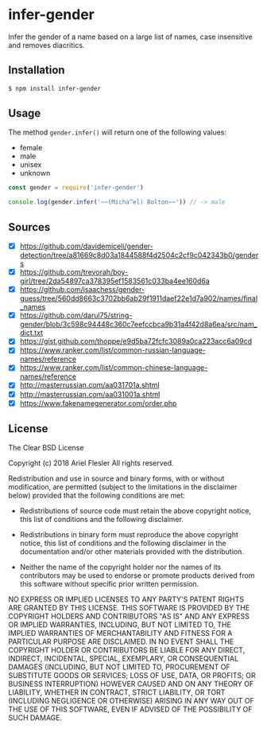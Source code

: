 # infer-gender

Infer the gender of a name based on a large list of names, case insensitive and removes diacritics.

## Installation

```sh
$ npm install infer-gender
```

## Usage

The method `gender.infer()` will return one of the following values:

- female
- male
- unisex
- unknown

```js
const gender = require('infer-gender')

console.log(gender.infer('~~(Micha^el) Bolton~~')) // -> male
```

## Sources

- [x] https://github.com/davidemiceli/gender-detection/tree/a81669c8d03a1844588f4d2504c2cf9c042343b0/genders
- [x] https://github.com/trevorah/boy-girl/tree/2da54897ca378395ef1583561c033ba4ee160d6a
- [x] https://github.com/isaachess/gender-guess/tree/560dd8663c3702bb6ab29f1911daef22e1d7a902/names/final_names
- [x] https://github.com/darul75/string-gender/blob/3c598c94448c360c7eefccbca9b31a4f42d8a6ea/src/nam_dict.txt
- [x] https://gist.github.com/thoppe/e9d5ba72fcfc3089a0ca223acc6a09cd
- [x] https://www.ranker.com/list/common-russian-language-names/reference
- [x] https://www.ranker.com/list/common-chinese-language-names/reference
- [x] http://masterrussian.com/aa031701a.shtml
- [x] http://masterrussian.com/aa031001a.shtml
- [x] https://www.fakenamegenerator.com/order.php

## License

The Clear BSD License

Copyright (c) 2018 Ariel Flesler
All rights reserved.

Redistribution and use in source and binary forms, with or without
modification, are permitted (subject to the limitations in the disclaimer
below) provided that the following conditions are met:

- Redistributions of source code must retain the above copyright notice, this list of conditions and the following disclaimer.

- Redistributions in binary form must reproduce the above copyright	notice, this list of conditions and the following disclaimer in the	documentation and/or other materials provided with the distribution.

- Neither the name of the copyright holder nor the names of its	contributors may be used to endorse or promote products derived from this	software without specific prior written permission.

NO EXPRESS OR IMPLIED LICENSES TO ANY PARTY'S PATENT RIGHTS ARE GRANTED BY
THIS LICENSE. THIS SOFTWARE IS PROVIDED BY THE COPYRIGHT HOLDERS AND
CONTRIBUTORS "AS IS" AND ANY EXPRESS OR IMPLIED WARRANTIES, INCLUDING, BUT NOT
LIMITED TO, THE IMPLIED WARRANTIES OF MERCHANTABILITY AND FITNESS FOR A
PARTICULAR PURPOSE ARE DISCLAIMED. IN NO EVENT SHALL THE COPYRIGHT HOLDER OR
CONTRIBUTORS BE LIABLE FOR ANY DIRECT, INDIRECT, INCIDENTAL, SPECIAL,
EXEMPLARY, OR CONSEQUENTIAL DAMAGES (INCLUDING, BUT NOT LIMITED TO,
PROCUREMENT OF SUBSTITUTE GOODS OR SERVICES; LOSS OF USE, DATA, OR PROFITS; OR
BUSINESS INTERRUPTION) HOWEVER CAUSED AND ON ANY THEORY OF LIABILITY, WHETHER
IN CONTRACT, STRICT LIABILITY, OR TORT (INCLUDING NEGLIGENCE OR OTHERWISE)
ARISING IN ANY WAY OUT OF THE USE OF THIS SOFTWARE, EVEN IF ADVISED OF THE
POSSIBILITY OF SUCH DAMAGE.
